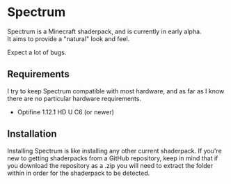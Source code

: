 # Spectrum

Spectrum is a Minecraft shaderpack, and is currently in early alpha.  
It aims to provide a "natural" look and feel.

Expect a lot of bugs.

## Requirements

I try to keep Spectrum compatible with most hardware, and as far as I know there are no particular hardware requirements.

* Optifine 1.12.1 HD U C6 (or newer)

## Installation

Installing Spectrum is like installing any other current shaderpack.
If you're new to getting shaderpacks from a GitHub repository, keep in mind that if you download the repository as a .zip you will need to extract the folder within in order for the shaderpack to be detected.
